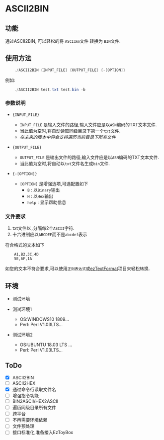 # ASCII2BIN

## 功能

通过ASCII2BIN, 可以轻松的将 `ASCII码`文件 转换为 `BIN`文件.

## 使用方法

```powershell
    ./ASCII2BIN {INPUT_FILE} {OUTPUT_FILE} {-[OPTION]} 
```

例如:

```powershell
    ./ASCII2BIN test.txt test.bin -b
```

### 参数说明

- `{INPUT_FILE}`
  - `INPUT_FILE` 是输入文件的路径,输入文件应是以`ASN`编码的TXT文本文件.
  - 当此值为空时,将自动读取同级目录下第一个`txt`文件.
  - *在未来的版本中将会支持遍历当前目录下所有文件*

- `{OUTPUT_FILE}`
  - `OUTPUT_FILE` 是输出文件的路径,输入文件应是以`ASN`编码的TXT文本文件.
  - 当此值为空时,将自动以`txt`文件名生成`bin`文件.

- `{-[OPTION]}`
  - `[OPTION]` 是增强选项,可选配置如下
    - `B` : 以`Binary`输出
    - `H` : 以`Hex`输出
    - `help` : 显示帮助信息

### 文件要求

1. txt文件以`,`分隔每2个`ASCII`字符.
2. 十六进制应以`ABCDEF`而不是`abcdef`表示

符合格式的文本如下

```text
    A1,B2,3C,4D
    5E,6F,1A
```

如您的文本不符合要求,可以使用`正则表达式`或[ezTextFormat](https://github.com/ezTextFormat)项目来轻松转换.

## 环境

- 测试环境

- 测试环境1
  - OS:WINDOWS10 1809...
  - Perl: Perl V1.03LTS...
- 测试环境2
  - OS:UBUNTU 18.03 LTS ...
  - Perl: Perl V1.03LTS...

## ToDo

- [x] ASCII2BIN
- [ ] ASCII2HEX
- [x] 通过命令行读取文件名
- [ ] 增强指令功能
- [ ] BIN2ASCII/HEX2ASCII
- [ ] 遍历同级目录所有文件
- [ ] 跨平台
- [ ] 不再需要环境依赖
- [ ] 文件预处理
- [ ] 接口标准化,准备接入EzToyBox
